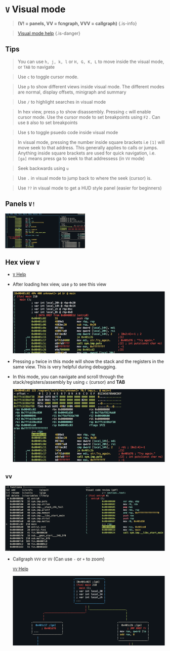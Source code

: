 <!-- V -->

#  **`V`** Visual mode

> **(V! = panels, VV = fcngraph, VVV = callgraph)**  {.is-info}

> [Visual mode help](/options/capv/Visual-mode) {.is-danger}


## **Tips**
  > You can use `h, j, k, l` or `H, G, K, L` to move inside the visual mode, or `TAB` to navigate

  > Use `c` to toggle cursor mode.

  > Use `p` to show different views inside visual mode. The different modes are normal, display offsets, minigraph and summary

  > Use `/` to highlight searches in visual mode

  > In hex view, press `p` to show disassembly. Pressing `c` will enable cursor mode. Use the cursor mode to set breakpoints using `F2` . Can use `B` also to set breakpoints

  > Use `$` to toggle psuedo code inside visual mode

  > In visual mode, pressing the number inside square brackets i.e `[1]` will move seek to that address. This generally applies to calls or jumps. Anything inside square brackets are used for quick navigation, i.e. `[ga]` means press ga to seek to that addressess (in `VV` mode)

  > Seek backwards using `u`

  > Use `.` in visual mode to jump back to where the seek (cursor) is.

  > Use `??` in visual mode to get a HUD style panel (easier for beginners)


## Panels `V!`

  <img src="/uploads/cap-v/panels.png" width="50%">

## Hex view `V`

  - [ `V` Help](/options/capv/Visual-mode) 

  - After loading hex view, use `p` to see this view

    ![Hex View](/uploads/cap-v/hex-view.png "Hex View")

  - Pressing `p` twice in this mode will show the stack and the registers in the same view. This is very helpful during debugging.
  - In this mode, you can navigate and scroll through the stack/registers/assembly by using `c` (cursor) and **TAB**

    ![Hex View Cap P](/uploads/cap-v/hex-view-cap-p "Hex View Cap P")

## `vv`

  ![Vv](/uploads/cap-v/vv.png "vv")

- Callgraph `VVV` or `VV` (Can use `-` or `+` to zoom)

   [ `VV` Help](/options/capv/Visual-mode) 

  ![Cap Vvv Png](/uploads/cap-v/cap-vvv-png.png "Cap Vvv Png")